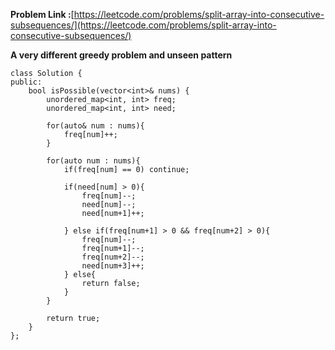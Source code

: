 **Problem Link :**[https://leetcode.com/problems/split-array-into-consecutive-subsequences/](https://leetcode.com/problems/split-array-into-consecutive-subsequences/)

**A very different greedy problem and unseen pattern**

```
class Solution {
public:
    bool isPossible(vector<int>& nums) {
        unordered_map<int, int> freq;
        unordered_map<int, int> need;

        for(auto& num : nums){
            freq[num]++;
        }

        for(auto num : nums){
            if(freq[num] == 0) continue;

            if(need[num] > 0){
                freq[num]--;
                need[num]--;
                need[num+1]++;

            } else if(freq[num+1] > 0 && freq[num+2] > 0){
                freq[num]--;
                freq[num+1]--;
                freq[num+2]--;
                need[num+3]++;
            } else{
                return false;
            }
        }

        return true;
    }
};
```